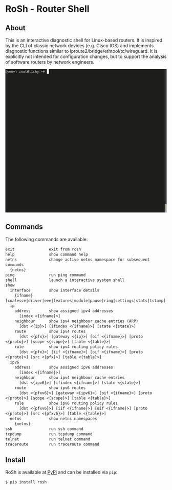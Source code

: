 # RoSh - Router Shell

## About

This is an interactive diagnostic shell for Linux-based routers. It is inspired by the CLI of classic network devices (e.g. Cisco IOS) and implements diagnostic functions similar to iproute2/bridge/ethtool/tc/wireguard. It is explicitly not intended for configuration changes, but to support the analysis of software routers by network engineers.

![RoSh demo](doc/demo.gif)


## Commands

The following commands are available:

```
exit               exit from rosh
help               show command help
netns              change active netns namespace for subsequent commands
  {netns}
ping               run ping command
shell              launch a interactive system shell
show
  interface        show interface details
    {ifname} [coalesce|driver|eee|features|module|pause|ring|settings|stats|tstamp]
  ip
    address        show assigned ipv4 addresses
      [index <{ifname}>]
    neighbour      show ipv4 neighbour cache entries (ARP)
      [dst <{ip}>] [ifindex <{ifname}>] [state <{state}>]
    route          show ipv4 routes
      [dst <{pfx}>] [gateway <{ip}>] [oif <{ifname}>] [proto <{proto}>] [scope <{scope}>] [table <{table}>]
    rule           show ipv4 routing policy rules
      [dst <{pfx}>] [iif <{ifname}>] [oif <{ifname}>] [proto <{proto}>] [src <{pfx}>] [table <{table}>]
  ipv6
    address        show assigned ipv6 addresses
      [index <{ifname}>]
    neighbour      show ipv4 neighbour cache entries
      [dst <{ipv6}>] [ifindex <{ifname}>] [state <{state}>]
    route          show ipv6 routes
      [dst <{pfxv6}>] [gateway <{ipv6}>] [oif <{ifname}>] [proto <{proto}>] [scope <{scope}>] [table <{table}>]
    rule           show ipv6 routing policy rules
      [dst <{pfxv6}>] [iif <{ifname}>] [oif <{ifname}>] [proto <{proto}>] [src <{pfxv6}>] [table <{table}>]
  netns            show netns namespaces
    {netns}
ssh                run ssh command
tcpdump            run tcpdump command
telnet             run telnet command
traceroute         run traceroute command
```

## Install

RoSh is available at [PyPi](https://pypi.org/project/rosh/) and can be installed via `pip`:

```
$ pip install rosh
```
